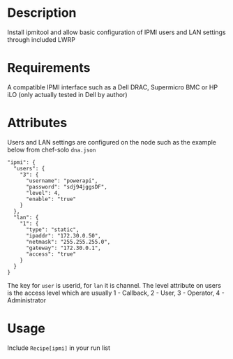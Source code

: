 Description
===========
Install ipmitool and allow basic configuration of IPMI users and LAN settings through included LWRP

Requirements
============
A compatible IPMI interface such as a Dell DRAC, Supermicro BMC or HP iLO (only actually tested in Dell by author)

Attributes
==========
Users and LAN settings are configured on the node such as the example below from chef-solo `dna.json`

    "ipmi": {
      "users": {
        "3": {
          "username": "powerapi",
          "password": "sdj94jggsDF",
          "level": 4,
          "enable": "true"
        }
      },
      "lan": {
        "1": {
          "type": "static",
          "ipaddr": "172.30.0.50",
          "netmask": "255.255.255.0",
          "gateway": "172.30.0.1",
          "access": "true"
        }
      }
    }

The key for `user` is userid, for `lan` it is channel. The level attribute on users is the access level which are usually 1 - Callback, 2 - User, 3 - Operator, 4 - Administrator

Usage
=====

Include `Recipe[ipmi]` in your run list
